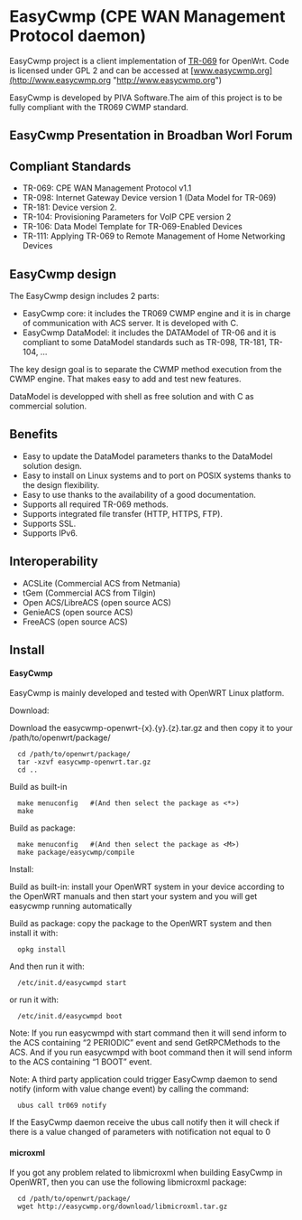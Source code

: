 # EasyCwmp (CPE WAN Management Protocol daemon)

EasyCwmp project is a client implementation of [TR-069](http://en.wikipedia.org/wiki/TR-069 "http://en.wikipedia.org/wiki/TR-069") for OpenWrt. Code is licensed under GPL 2 and can be accessed at [www.easycwmp.org](http://www.easycwmp.org "http://www.easycwmp.org")

EasyCwmp is developed by PIVA Software.The aim of this project is to be fully compliant with the TR069 CWMP standard.

## EasyCwmp Presentation in Broadban Worl Forum

## Compliant Standards

- TR-069: CPE WAN Management Protocol v1.1
- TR-098: Internet Gateway Device version 1 (Data Model for TR-069)
- TR-181: Device version 2.
- TR-104: Provisioning Parameters for VoIP CPE version 2
- TR-106: Data Model Template for TR-069-Enabled Devices
- TR-111: Applying TR-069 to Remote Management of Home Networking Devices

## EasyCwmp design

The EasyCwmp design includes 2 parts:

- EasyCwmp core: it includes the TR069 CWMP engine and it is in charge of communication with ACS server. It is developed with C.
- EasyCwmp DataModel: it includes the DATAModel of TR-06 and it is compliant to some DataModel standards such as TR-098, TR-181, TR-104, ...

The key design goal is to separate the CWMP method execution from the CWMP engine. That makes easy to add and test new features.

DataModel is developped with shell as free solution and with C as commercial solution.

## Benefits

- Easy to update the DataModel parameters thanks to the DataModel solution design.
- Easy to install on Linux systems and to port on POSIX systems thanks to the design flexibility.
- Easy to use thanks to the availability of a good documentation.
- Supports all required TR-069 methods.
- Supports integrated file transfer (HTTP, HTTPS, FTP).
- Supports SSL.
- Supports IPv6.

## Interoperability

- ACSLite (Commercial ACS from Netmania)
- tGem (Commercial ACS from Tilgin)
- Open ACS/LibreACS (open source ACS)
- GenieACS (open source ACS)
- FreeACS (open source ACS)

## Install

#### EasyCwmp

EasyCwmp is mainly developed and tested with OpenWRT Linux platform.

Download:

Download the easycwmp-openwrt-{x}.{y}.{z}.tar.gz and then copy it to your /path/to/openwrt/package/

```
  cd /path/to/openwrt/package/
  tar -xzvf easycwmp-openwrt.tar.gz
  cd ..
```

Build as built-in

```
  make menuconfig   #(And then select the package as <*>)
  make
```

Build as package:

```
  make menuconfig   #(And then select the package as <M>)
  make package/easycwmp/compile
```

Install:

Build as built-in: install your OpenWRT system in your device according to the OpenWRT manuals and then start your system and you will get easycwmp running automatically

Build as package: copy the package to the OpenWRT system and then install it with:

```
  opkg install
```

And then run it with:

```
  /etc/init.d/easycwmpd start
```

or run it with:

```
  /etc/init.d/easycwmpd boot
```

Note: If you run easycwmpd with start command then it will send inform to the ACS containing “2 PERIODIC” event and send GetRPCMethods to the ACS. And if you run easycwmpd with boot command then it will send inform to the ACS containing “1 BOOT” event.

Note: A third party application could trigger EasyCwmp daemon to send notify (inform with value change event) by calling the command:

```
  ubus call tr069 notify
```

If the EasyCwmp daemon receive the ubus call notify then it will check if there is a value changed of parameters with notification not equal to 0

#### microxml

If you got any problem related to libmicroxml when building EasyCwmp in OpenWRT, then you can use the following libmicroxml package:

```
  cd /path/to/openwrt/package/
  wget http://easycwmp.org/download/libmicroxml.tar.gz
```
